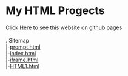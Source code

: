 <h1>My HTML Progects</h1>
Click <a href="https://naomyadav.github.io/HTML">Here</a> to see this website on github pages
<br>
<br>
. Sitemap
<br>
|-<a href="https://naomyadav.github.io/HTML/prompt.html">prompt.html</a>
<br>
|-<a href="https://naomyadav.github.io/HTML/index.html">index.html</a>
<br>
|-<a href="https://naomyadav.github.io/HTML/iframe.html">iframe.html</a>
<br>
|-<a href="https://naomyadav.github.io/HTML/HTML1.html">HTML1.html</a>
